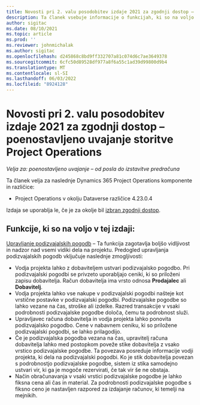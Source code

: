 ```yaml
---
title: Novosti pri 2. valu posodobitev izdaje 2021 za zgodnji dostop – poenostavljeno uvajanje storitve Project Operations
description: Ta članek vsebuje informacije o funkcijah, ki so na voljo v izdaji zgodnjega dostopa 2. vala 2021 uvajanja Project Operations lite.
author: sigitac
ms.date: 08/10/2021
ms.topic: article
ms.prod: ''
ms.reviewer: johnmichalak
ms.author: sigitac
ms.openlocfilehash: d245868c8bd9ff332707a81c074d6c7ae3649378
ms.sourcegitcommit: 6cfc50d89528df977a8f6a55c1ad39d99800d9b4
ms.translationtype: MT
ms.contentlocale: sl-SI
ms.lasthandoff: 06/03/2022
ms.locfileid: "8924128"
---
```

# <a name="whats-new-2021-wave-2-early-access---project-operations-lite-deployment"></a>Novosti pri 2. valu posodobitev izdaje 2021 za zgodnji dostop – poenostavljeno uvajanje storitve Project Operations

_Velja za: poenostavljeno uvajanje – od posla do izstavitve predračuna_

Ta članek velja za naslednje Dynamics 365 Project Operations komponente in različice:

  - Project Operations v okolju Dataverse različice 4.23.0.4

Izdaja se uporablja le, če je za okolje bil [izbran zgodnji dostop](/power-platform/admin/opt-in-early-access-updates#how-to-enable-early-access-updates).

## <a name="features-included-in-this-release"></a>Funkcije, ki so na voljo v tej izdaji:

[Upravljanje podizvajalskih pogodb](/dynamics365/project-operations/pro/subcontracting/managing-subcontracts-overview) – Ta funkcija zagotavlja boljšo vidljivost in nadzor nad vsemi vidiki dela na projektu. Predogled upravljanja podizvajalskih pogodb vključuje naslednje zmogljivosti:

  - Vodja projekta lahko z dobaviteljem ustvari podizvajalsko pogodbo. Pri podizvajalski pogodbi se privzeto uporabljajo ceniki, ki so priloženi zapisu dobavitelja. Račun dobavitelja ima vrsto odnosa **Prodajalec** ali **Dobavitelj**.
  - Vodja projekta lahko vse nakupe v podizvajalski pogodbi našteje kot vrstične postavke v podizvajalski pogodbi. Podizvajalske pogodbe so lahko vezane na čas, stroške ali izdelke. Razred transakcije v vsaki podrobnosti podizvajalske pogodbe določa, čemu ta podrobnost služi.
  - Upravljavec računa dobavitelja in vodja projekta lahko ponovita podizvajalsko pogodbo. Cene v nabavnem ceniku, ki so priložene podizvajalski pogodbi, se lahko prilagodijo.
  - Če je podizvajalska pogodba vezana na čas, upravitelj računa dobavitelja lahko med postopkom poveže stike dobavitelja z vsako vrstico podizvajalske pogodbe. Ta povezava posreduje informacije vodji projekta, ki dela na podizvajalski pogodbi. Ko je stik dobavitelja povezan s podrobnostjo podizvajalske pogodbe, sistem iz stika samodejno ustvari vir, ki ga je mogoče rezervirati, če tak vir še ne obstaja.
  - Način obračunavanja v vsaki vrstici podizvajalske pogodbe je lahko fiksna cena ali čas in material. Za podrobnosti podizvajalske pogodbe s fiksno ceno je nastavljen razpored za izdajanje računov, ki temelji na mejnikih.
